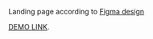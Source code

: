 Landing page according to [Figma design](https://www.figma.com/file/Blpg4iapsI7fRqJeSp6DvK/KatVR?node-id=1%3A370)

[DEMO LINK](https://DariaVeretyak.github.io/layout_KateVR/).
